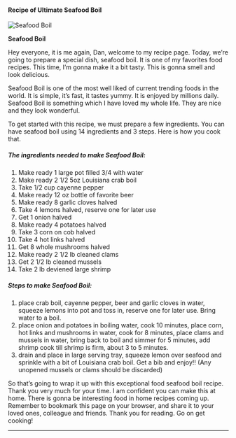             

#### Recipe of Ultimate Seafood Boil

![Seafood Boil](https://img-global.cpcdn.com/recipes/4783200567033856/751x532cq70/seafood-boil-recipe-main-photo.jpg)

**Seafood Boil**

Hey everyone, it is me again, Dan, welcome to my recipe page. Today, we’re going to prepare a special dish, seafood boil. It is one of my favorites food recipes. This time, I’m gonna make it a bit tasty. This is gonna smell and look delicious.

Seafood Boil is one of the most well liked of current trending foods in the world. It is simple, it’s fast, it tastes yummy. It is enjoyed by millions daily. Seafood Boil is something which I have loved my whole life. They are nice and they look wonderful.

To get started with this recipe, we must prepare a few ingredients. You can have seafood boil using 14 ingredients and 3 steps. Here is how you cook that.

##### The ingredients needed to make Seafood Boil:

1.  Make ready 1 large pot filled 3/4 with water
2.  Make ready 2 1/2 5oz Louisiana crab boil
3.  Take 1/2 cup cayenne pepper
4.  Make ready 12 oz bottle of favorite beer
5.  Make ready 8 garlic cloves halved
6.  Take 4 lemons halved, reserve one for later use
7.  Get 1 onion halved
8.  Make ready 4 potatoes halved
9.  Take 3 corn on cob halved
10.  Take 4 hot links halved
11.  Get 8 whole mushrooms halved
12.  Make ready 2 1/2 lb cleaned clams
13.  Get 2 1/2 lb cleaned mussels
14.  Take 2 lb deviened large shrimp

##### Steps to make Seafood Boil:

1.  place crab boil, cayenne pepper, beer and garlic cloves in water, squeeze lemons into pot and toss in, reserve one for later use. Bring water to a boil.
2.  place onion and potatoes in boiling water, cook 10 minutes, place corn, hot links and mushrooms in water, cook for 8 minutes, place clams and mussels in water, bring back to boil and simmer for 5 minutes, add shrimp cook till shrimp is firm, about 3 to 5 minutes.
3.  drain and place in large serving tray, squeeze lemon over seafood and sprinkle with a bit of Louisiana crab boil. Get a bib and enjoy!! (Any unopened mussels or clams should be discarded)

So that’s going to wrap it up with this exceptional food seafood boil recipe. Thank you very much for your time. I am confident you can make this at home. There is gonna be interesting food in home recipes coming up. Remember to bookmark this page on your browser, and share it to your loved ones, colleague and friends. Thank you for reading. Go on get cooking!

* * *